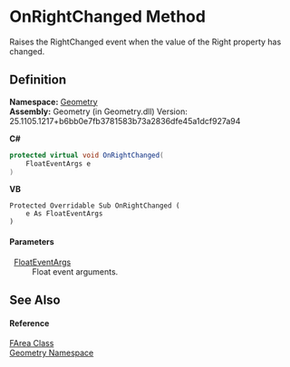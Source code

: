 # OnRightChanged Method


Raises the RightChanged event when the value of the Right property has changed.



## Definition
**Namespace:** <a href="eb409b48-e279-bdb4-daf3-3196b72d55a2.md">Geometry</a>  
**Assembly:** Geometry (in Geometry.dll) Version: 25.1105.1217+b6bb0e7fb3781583b73a2836dfe45a1dcf927a94

**C#**
``` C#
protected virtual void OnRightChanged(
	FloatEventArgs e
)
```
**VB**
``` VB
Protected Overridable Sub OnRightChanged ( 
	e As FloatEventArgs
)
```



#### Parameters
<dl><dt>  <a href="ffb00a31-7c7b-02be-48f3-77a46b4806fc.md">FloatEventArgs</a></dt><dd>Float event arguments.</dd></dl>

## See Also


#### Reference
<a href="bb9e7df7-af91-41d9-e4eb-f0500ec02002.md">FArea Class</a>  
<a href="eb409b48-e279-bdb4-daf3-3196b72d55a2.md">Geometry Namespace</a>  
